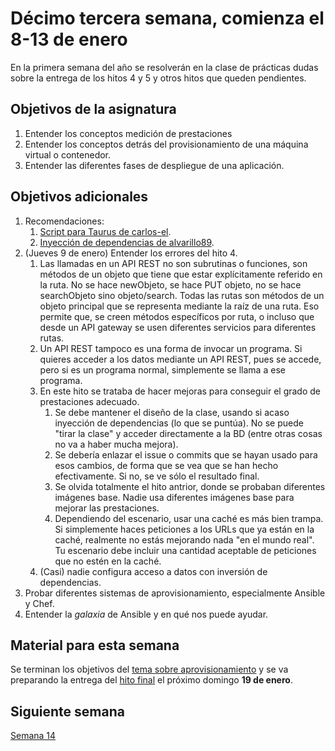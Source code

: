 # Décimo tercera semana, comienza el 8-13 de enero

En la primera semana del año se resolverán en la clase de prácticas
dudas sobre la entrega de los hitos 4 y 5 y otros hitos que queden pendientes.

## Objetivos de la asignatura

1. Entender los conceptos medición de prestaciones
2. Entender los conceptos detrás del provisionamiento de una máquina virtual o contenedor.
3. Entender las diferentes fases de despliegue de una aplicación.

## Objetivos adicionales

1. Recomendaciones:
   1. [Script para Taurus de carlos-el](https://github.com/carlos-el/EventPost-CCProject/blob/master/tests/performance/performance_testing.yml).
   2. [Inyección de dependencias de alvarillo89](https://github.com/alvarillo89/UGR-CC-Project/blob/master/docs/mongo.md).
1. (Jueves 9 de enero) Entender los errores del hito 4.
   1. Las llamadas en un API REST no son subrutinas o funciones, son métodos de un objeto que tiene que estar explícitamente referido en la ruta. No se hace newObjeto, se hace PUT objeto, no se hace searchObjeto sino objeto/search. Todas las rutas son métodos de un objeto principal que se representa mediante la raíz de una ruta. Eso permite que, se creen métodos específicos por ruta, o incluso que desde un API gateway se usen diferentes servicios para diferentes rutas. 
   1. Un API REST tampoco es una forma de invocar un programa. Si quieres acceder a los datos mediante un API REST, pues se accede, pero si es un programa normal, simplemente se llama a ese programa.
   2. En este hito se trataba de hacer mejoras para conseguir el grado de prestaciones adecuado.
	   1. Se debe mantener el diseño de la clase, usando si acaso inyección de dependencias (lo que se puntúa). No se puede "tirar la clase" y acceder directamente a la BD (entre otras cosas no va a haber mucha mejora).
	   2. Se debería enlazar el issue o commits que se hayan usado para esos cambios, de forma que se vea que se han hecho efectivamente. Si no, se ve sólo el resultado final.
	   3. Se olvida totalmente el hito antrior, donde se probaban diferentes imágenes base. Nadie usa diferentes imágenes base para mejorar las prestaciones.
	   4. Dependiendo del escenario, usar una caché es más bien trampa. Si simplemente haces peticiones a los URLs que ya están en la caché, realmente no estás mejorando nada "en el mundo real". Tu escenario debe incluir una cantidad aceptable de peticiones que no estén en la caché.
   3. (Casi) nadie configura acceso a datos con inversión de dependencias.
3. Probar diferentes sistemas de aprovisionamiento, especialmente Ansible y Chef.
4. Entender la *galaxia* de Ansible y en qué nos puede ayudar.

## Material para esta semana

Se terminan los objetivos
del
[tema sobre aprovisionamiento](http://jj.github.io/CC/documentos/temas/Provision.html) y 
se va preparando la entrega del [hito final](http://jj.github.io/CC/documentos/proyecto/5.Provisionamiento) el próximo domingo **19 de enero**.


## Siguiente semana

[Semana 14](14-semana.md)
